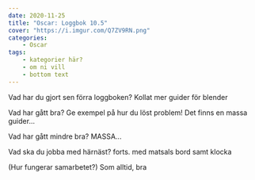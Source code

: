 ```yaml
---
date: 2020-11-25
title: "Oscar: Loggbok 10.5"
cover: "https://i.imgur.com/Q7ZV9RN.png"
categories: 
    - Oscar
tags:
    - kategorier här?
    - om ni vill
    - bottom text
---
```



Vad har du gjort sen förra loggboken?
Kollat mer guider för blender

Vad har gått bra? Ge exempel på hur du löst problem!
Det finns en massa guider...

Vad har gått mindre bra? 
MASSA...

Vad ska du jobba med härnäst?
forts. med matsals bord samt klocka

(Hur fungerar samarbetet?)
Som alltid, bra
